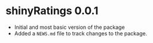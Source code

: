 # shinyRatings 0.0.1

* Initial and most basic version of the package
* Added a `NEWS.md` file to track changes to the package.
